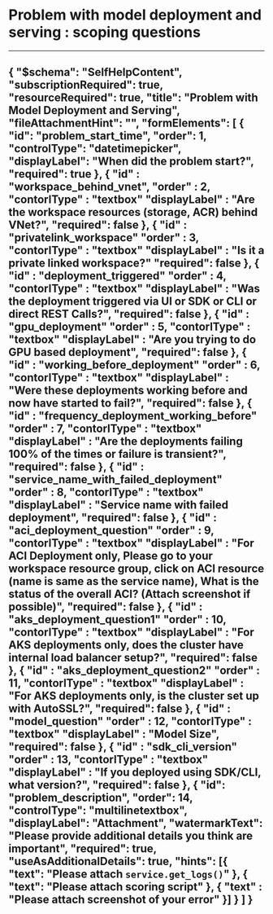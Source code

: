 <properties
    pageTitle="problemscopingques machinelearning deployment"
    description= "scoping questions for model deployment and serving"
    authors="shivanissambare"
    ms.author= "ssambare"
    selfHelpType="problemScopingQuestions"
    supportTopicIds= "32690852"
    productPesIds= "16644"
    articleId= "problemscopingques-model deployment and serving"
    cloudEnvironments= "public,fairfax,mooncake,usnat,ussec"
    schemaVersion= "1"
    ownershipID="AzureML_AzureMachineLearningServices"
/>

# Problem with model deployment and serving : scoping questions
---
{
 "$schema": "SelfHelpContent",
    "subscriptionRequired": true,
    "resourceRequired": true,
    "title": "Problem with Model Deployment and Serving",
    "fileAttachmentHint": "",
    "formElements":
    [
        {
            "id": "problem_start_time",
            		"order": 1,
            		"controlType": "datetimepicker",
            		"displayLabel": "When did the problem start?",
            		"required": true
        },
        {
            "id" : "workspace_behind_vnet",
                    "order" : 2,
                    "contorlType" : "textbox"
                    "displayLabel" : "Are the workspace resources (storage, ACR) behind VNet?",
                    "required": false
        },
        {
            "id" : "privatelink_workspace"
                    "order" : 3,
                    "contorlType" : "textbox"
                    "displayLabel" : "Is it a private linked workspace?"
                    "required": false
        },
       {
            "id" : "deployment_triggered"
                    "order" : 4,
                    "contorlType" : "textbox"
                    "displayLabel" : "Was the deployment triggered via UI or SDK or CLI or direct REST Calls?",
                    "required": false
        },
       {
            "id" : "gpu_deployment"
                    "order" : 5,
                    "contorlType" : "textbox"
                    "displayLabel" : "Are you trying to do GPU based deployment",
                    "required": false
        },
       {
            "id" : "working_before_deployment"
                    "order" : 6,
                    "contorlType" : "textbox"
                    "displayLabel" : "Were these deployments working before and now have started to fail?",
                    "required": false
        },
       {
            "id" : "frequency_deployment_working_before"
                    "order" : 7,
                    "contorlType" : "textbox"
                    "displayLabel" : "Are the deployments failing 100% of the times or failure is transient?",
                    "required": false
        },
       {
            "id" : "service_name_with_failed_deployment"
                    "order" : 8,
                    "contorlType" : "textbox"
                    "displayLabel" : "Service name with failed deployment",
                    "required": false
        },
       {
            "id" : "aci_deployment_question"
                    "order" : 9,
                    "contorlType" : "textbox"
                    "displayLabel" : "For ACI Deployment only, Please go to your workspace resource group, click on ACI resource (name is same as the service name), What is the status of the overall ACI? (Attach screenshot if possible)",
                    "required": false
        },
       {
            "id" : "aks_deployment_question1"
                    "order" : 10,
                    "contorlType" : "textbox"
                    "displayLabel" : "For AKS deployments only, does the cluster have internal load balancer setup?",
                    "required": false
        },
       {
            "id" : "aks_deployment_question2"
                    "order" : 11,
                    "contorlType" : "textbox"
                    "displayLabel" : "For AKS deployments only, is the cluster set up with AutoSSL?",
                    "required": false
        },
       {
            "id" : "model_question"
                    "order" : 12,
                    "contorlType" : "textbox"
                    "displayLabel" : "Model Size",
                    "required": false
        },
        {
            "id" : "sdk_cli_version"
                    "order" : 13,
                    "contorlType" : "textbox"
                    "displayLabel" : "If you deployed using SDK/CLI, what version?",
                    "required": false
        },
        {
            "id": "problem_description",
			    "order": 14,
			    "controlType": "multilinetextbox",
			    "displayLabel": "Attachment",
			    "watermarkText": "Please provide additional details you think are important",
			    "required": true,
			    "useAsAdditionalDetails": true,
			    "hints": [{
					"text": "Please attach `service.get_logs()`"
				}, {
					"text": "Please attach scoring script"
				},
                {
                     "text" : "Please attach screenshot of your error"
                }]
           }
    ]
}
---